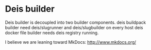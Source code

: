 # Deis builder

Deis builder is decoupled into two builder components.
deis buildpack builder need deis/slugrunner and deis/slugbuilder on every host
deis docker file builder needs deis registry running.

I believe we are leaning toward MkDocs: http://www.mkdocs.org/
